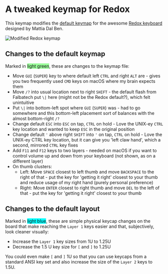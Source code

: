 # A tweaked keymap for Redox

This keymap modifies the [default keymap](https://github.com/qmk/qmk_firmware/tree/master/keyboards/redox) for the awesome [Redox keyboard](https://github.com/mattdibi/redox-keyboard) designed by Mattia Dal Ben.

![Modified Redox keymap](https://github.com/nrichers/qmk_firmware/blob/master/keyboards/redox/keymaps/nrichers/keymap.png)

## Changes to the default keymap

Marked in <span style="background-color:PaleGreen">light green</span>, these are changes to the keymap file:

- Move `GUI` (`SUPER`) key to where default left `CTRL` and right `ALT` are - gives you two frequently used `CMD` keys on macOS where my brain expects them
- Move `/?` into usual location next to right `SHIFT` - the default flash from Falbatech put `\|` here (might not be the Redox default?), which felt unintuitive
- Put `\|` into bottom-left spot where `GUI` (`SUPER`) was - had to go somewhere and this bottom-left placement sort of balances with the almost bottom-right `/?`
- Change default `ESC` into `ESC` on tap, `CTRL` on hold - Love the UNIX-ey `CTRL` key location and wanted to keep `ESC` in the original position
- Change default `'` above right `SHIFT` into `'` on tap, `CTRL` on hold - Love the UNIX-ey CTRL key location, but it can give you 'left claw hand', which a second, mirrored `CTRL` key fixes
- Add `F11` and `F12` keys to two layers - needed on macOS if you want to control volume up and down from your keyboard (not shown, as on a different layer)
- On thumb clusters: 
  - Left: Move `SPACE` closest to left thumb and move `BACKSPACE` to the right of that - put the key for 'getting it right' closest to your thumb and reduce usage of my right hand (purely personal preference)
  - Right: Move `ENTER` closest to right thumb and move `DEL` to the left of that - put the key for 'getting it right' closest to your thumb

## Changes to the default layout

Marked in <span style="background-color:Cyan">light blue</span>, these are simple physical keycap changes on the board that make reaching the `Layer 1` keys easier and that, subjectively, look cleaner visually:

- Increase the `Layer 1` key sizes from 1U to 1.25U
- Decrease the 1.5 U key size for `[` and `]` to 1.25U

You could even make `[` and `]` 1U so that you can use keycaps from a standard ANSI key set and also increase the size of the `Layer 2` keys to 1.5U. 
